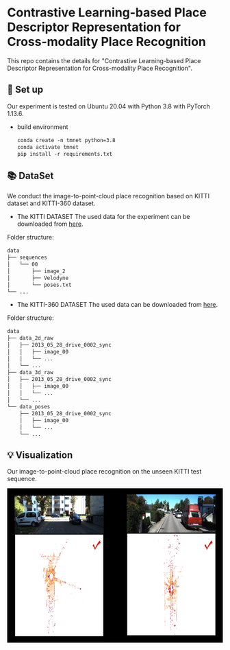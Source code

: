 #  Contrastive Learning-based Place Descriptor Representation for Cross-modality Place Recognition

This repo contains the details for "Contrastive Learning-based Place Descriptor Representation for Cross-modality Place Recognition".

## 🔑 Set up 
Our experiment is tested on Ubuntu 20.04 with Python 3.8 with PyTorch 1.13.6.
- build environment
  ```
  conda create -n tmnet python=3.8
  conda activate tmnet
  pip install -r requirements.txt
  ```

## 📚 DataSet
We conduct the image-to-point-cloud place recognition based on KITTI dataset and KITTI-360 dataset.

- The KITTI DATASET
The used data for the experiment can be downloaded from [here](https://www.cvlibs.net/datasets/kitti/index.php).

Folder structure:

  ```
  data  
  ├── sequences  
  │   └── 00  
  │       ├── image_2  
  │       ├── Velodyne  
  │       └── poses.txt  
  └── ...
  ```

- The KITTI-360 DATASET
The used data can be downloaded from [here](https://www.cvlibs.net/datasets/kitti-360/index.php).

Folder structure:

  ```
  data  
  ├── data_2d_raw    
  │   ├── 2013_05_28_drive_0002_sync  
  │   │   ├── image_00  
  │   │   └── ...  
  │   └── ...  
  ├── data_3d_raw  
  │   ├── 2013_05_28_drive_0002_sync  
  │   │   ├── image_00  
  │   │   └── ...  
  │   └── ...  
  └── data_poses  
      ├── 2013_05_28_drive_0002_sync  
      │   ├── image_00  
      │   └── ...  
      └── ...
  ```

## 💡  Visualization
Our image-to-point-cloud place recognition on the unseen KITTI test sequence.

<div>
<img src="https://github.com/emilyemliyM/TMNet/blob/main/img/kitti08_demo2.gif" alt="描述文本" width="720" height="360">
</div>



